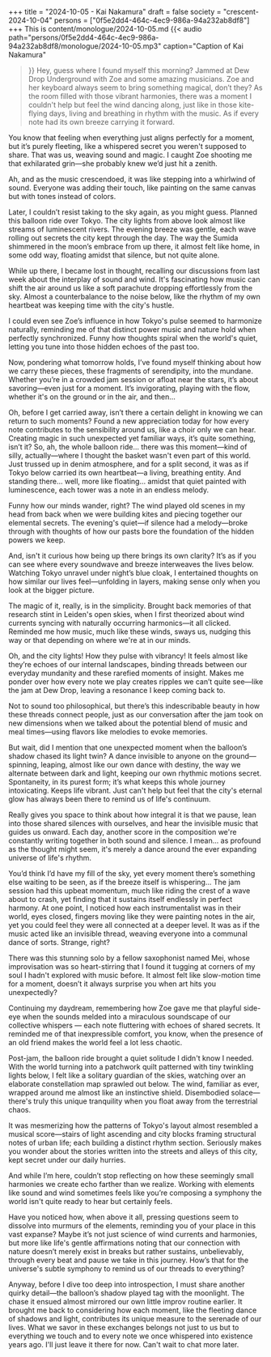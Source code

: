 +++
title = "2024-10-05 - Kai Nakamura"
draft = false
society = "crescent-2024-10-04"
persons = ["0f5e2dd4-464c-4ec9-986a-94a232ab8df8"]
+++
This is content/monologue/2024-10-05.md
{{< audio
    path="persons/0f5e2dd4-464c-4ec9-986a-94a232ab8df8/monologue/2024-10-05.mp3" 
    caption="Caption of Kai Nakamura"
>}}
Hey, guess where I found myself this morning?
Jammed at Dew Drop Underground with Zoe and some amazing musicians. Zoe and her keyboard always seem to bring something magical, don’t they? As the room filled with those vibrant harmonies, there was a moment I couldn't help but feel the wind dancing along, just like in those kite-flying days, living and breathing in rhythm with the music. As if every note had its own breeze carrying it forward.

You know that feeling when everything just aligns perfectly for a moment, but it’s purely fleeting, like a whispered secret you weren't supposed to share. That was us, weaving sound and magic. I caught Zoe shooting me that exhilarated grin—she probably knew we’d just hit a zenith.

Ah, and as the music crescendoed, it was like stepping into a whirlwind of sound. Everyone was adding their touch, like painting on the same canvas but with tones instead of colors. 

Later, I couldn’t resist taking to the sky again, as you might guess. Planned this balloon ride over Tokyo. The city lights from above look almost like streams of luminescent rivers. The evening breeze was gentle, each wave rolling out secrets the city kept through the day. The way the Sumida shimmered in the moon’s embrace from up there, it almost felt like home, in some odd way, floating amidst that silence, but not quite alone.

While up there, I became lost in thought, recalling our discussions from last week about the interplay of sound and wind. It's fascinating how music can shift the air around us like a soft parachute dropping effortlessly from the sky. Almost a counterbalance to the noise below, like the rhythm of my own heartbeat was keeping time with the city's hustle. 

I could even see Zoe’s influence in how Tokyo's pulse seemed to harmonize naturally, reminding me of that distinct power music and nature hold when perfectly synchronized. Funny how thoughts spiral when the world's quiet, letting you tune into those hidden echoes of the past too.

Now, pondering what tomorrow holds, I’ve found myself thinking about how we carry these pieces, these fragments of serendipity, into the mundane. Whether you’re in a crowded jam session or afloat near the stars, it’s about savoring—even just for a moment. It’s invigorating, playing with the flow, whether it's on the ground or in the air, and then...

Oh, before I get carried away, isn’t there a certain delight in knowing we can return to such moments? Found a new appreciation today for how every note contributes to the sensibility around us, like a choir only we can hear. Creating magic in such unexpected yet familiar ways, it’s quite something, isn’t it?
So, ah, the whole balloon ride... there was this moment—kind of silly, actually—where I thought the basket wasn't even part of this world. Just trussed up in denim atmosphere, and for a split second, it was as if Tokyo below carried its own heartbeat—a living, breathing entity. And standing there... well, more like floating... amidst that quiet painted with luminescence, each tower was a note in an endless melody.

Funny how our minds wander, right? The wind played old scenes in my head from back when we were building kites and piecing together our elemental secrets. The evening's quiet—if silence had a melody—broke through with thoughts of how our pasts bore the foundation of the hidden powers we keep.

And, isn't it curious how being up there brings its own clarity? It’s as if you can see where every soundwave and breeze interweaves the lives below. Watching Tokyo unravel under night’s blue cloak, I entertained thoughts on how similar our lives feel—unfolding in layers, making sense only when you look at the bigger picture. 

The magic of it, really, is in the simplicity. Brought back memories of that research stint in Leiden's open skies, when I first theorized about wind currents syncing with naturally occurring harmonics—it all clicked. Reminded me how music, much like these winds, sways us, nudging this way or that depending on where we're at in our minds.

Oh, and the city lights! How they pulse with vibrancy! It feels almost like they’re echoes of our internal landscapes, binding threads between our everyday mundanity and these rarefied moments of insight. Makes me ponder over how every note we play creates ripples we can’t quite see—like the jam at Dew Drop, leaving a resonance I keep coming back to.

Not to sound too philosophical, but there’s this indescribable beauty in how these threads connect people, just as our conversation after the jam took on new dimensions when we talked about the potential blend of music and meal times—using flavors like melodies to evoke memories.

But wait, did I mention that one unexpected moment when the balloon’s shadow chased its light twin? A dance invisible to anyone on the ground—spinning, leaping, almost like our own dance with destiny, the way we alternate between dark and light, keeping our own rhythmic motions secret. Spontaneity, in its purest form; it’s what keeps this whole journey intoxicating. Keeps life vibrant. Just can't help but feel that the city's eternal glow has always been there to remind us of life's continuum. 

Really gives you space to think about how integral it is that we pause, lean into those shared silences with ourselves, and hear the invisible music that guides us onward. Each day, another score in the composition we're constantly writing together in both sound and silence. I mean... as profound as the thought might seem, it's merely a dance around the ever expanding universe of life's rhythm.

You’d think I’d have my fill of the sky, yet every moment there’s something else waiting to be seen, as if the breeze itself is whispering...
The jam session had this upbeat momentum, much like riding the crest of a wave about to crash, yet finding that it sustains itself endlessly in perfect harmony. At one point, I noticed how each instrumentalist was in their world, eyes closed, fingers moving like they were painting notes in the air, yet you could feel they were all connected at a deeper level. It was as if the music acted like an invisible thread, weaving everyone into a communal dance of sorts. Strange, right?

There was this stunning solo by a fellow saxophonist named Mei, whose improvisation was so heart-stirring that I found it tugging at corners of my soul I hadn't explored with music before. It almost felt like slow-motion time for a moment, doesn’t it always surprise you when art hits you unexpectedly?

Continuing my daydream, remembering how Zoe gave me that playful side-eye when the sounds melded into a miraculous soundscape of our collective whispers — each note fluttering with echoes of shared secrets. It reminded me of that inexpressible comfort, you know, when the presence of an old friend makes the world feel a lot less chaotic.

Post-jam, the balloon ride brought a quiet solitude I didn't know I needed. With the world turning into a patchwork quilt patterned with tiny twinkling lights below, I felt like a solitary guardian of the skies, watching over an elaborate constellation map sprawled out below. The wind, familiar as ever, wrapped around me almost like an instinctive shield. Disembodied solace—there's truly this unique tranquility when you float away from the terrestrial chaos.

It was mesmerizing how the patterns of Tokyo's layout almost resembled a musical score—stairs of light ascending and city blocks framing structural notes of urban life; each building a distinct rhythm section. Seriously makes you wonder about the stories written into the streets and alleys of this city, kept secret under our daily hurries.

And while I’m here, couldn’t stop reflecting on how these seemingly small harmonies we create echo farther than we realize. Working with elements like sound and wind sometimes feels like you’re composing a symphony the world isn't quite ready to hear but certainly feels.

Have you noticed how, when above it all, pressing questions seem to dissolve into murmurs of the elements, reminding you of your place in this vast expanse? Maybe it’s not just science of wind currents and harmonies, but more like life's gentle affirmations noting that our connection with nature doesn’t merely exist in breaks but rather sustains, unbelievably, through every beat and pause we take in this journey. How’s that for the universe's subtle symphony to remind us of our threads to everything?

Anyway, before I dive too deep into introspection, I must share another quirky detail—the balloon’s shadow played tag with the moonlight. The chase it ensued almost mirrored our own little improv routine earlier. It brought me back to considering how each moment, like the fleeting dance of shadows and light, contributes its unique measure to the serenade of our lives. What we savor in these exchanges belongs not just to us but to everything we touch and to every note we once whispered into existence years ago.
I'll just leave it there for now. Can't wait to chat more later.
